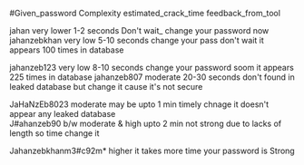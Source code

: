 #Given_password               Complexity                  estimated_crack_time            feedback_from_tool                    

jahan                        very lower                 1-2 seconds                    Don't wait_ change your password now
jahanzebkhan                 very low                   5-10 seconds                   change your pass don't wait it appears 100 times in database

jahanzeb123                 very low                    8-10 seconds                    change your password soom it appears 225 times in database
jahanzeb807                 moderate                    20-30 seconds                   don't found in leaked database but change it cause it's not secure

JaHaNzEb8023                moderate                    may be upto 1 min               timely chnage it doesn't appear any leaked database  
J#ahanzeb90                 b/w moderate & high         upto 2 min                      not strong due to lacks of length so time change it 


Jahanzebkhanm3#c92m*        higher                      it takes more time               your password is Strong


